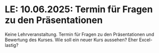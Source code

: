 # **LE: 10.06.2025**: Termin für Fragen zu den Präsentationen

Keine Lehrveranstaltung. Termin für Fragen zu den Präsentationen und Bewertung des Kurses. 
Wie soll ein neuer Kurs aussehen?
Eher Excel-lastig?
